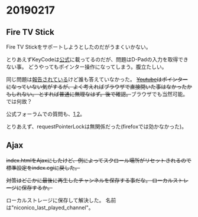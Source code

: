 # 20190217
## Fire TV Stick
Fire TV Stickをサポートしようとしたのだがうまくいかない。

とりあえずKeyCodeは[公式](https://developer.amazon.com/ja/docs/fire-tv/supporting-controllers-in-web-apps.html)に載ってるのだが、問題はD-Padの入力を取得できない事。
どうやってもポインター操作になってしまう。腹立たしい。

同じ問題は[報告されている](https://stackoverflow.com/questions/54300960/optimizing-a-html5-website-for-firetv-firestick)けど誰も答えていなかった。
~~[Youtube](https://www.youtube.com/tv)はポインターになっていない気がするが、よく考えればブラウザで直接開いた事はなかったかもしれない。
とすれば普通に無理なはず。後で確認。~~ブラウザでも当然可能。では何故？

公式フォーラムでの質問も、[1](https://forums.developer.amazon.com/questions/197779/optimizing-a-html5-website-for-firetvfirestickopti.html),[2](https://forums.developer.amazon.com/questions/174472/website-navigation-using-amazon-fire-tv-remote.html)。

とりあえず、requestPointerLockは無関係だった(firefoxでは効かなかった)。

## Ajax
~~index.htmlをAjaxにしたけど、例によってスクロール場所がリセットされるので標準設定をindex.cgiに戻した。~~

~~対策はどこかに最後に再生したチャンネルを保存する事だな。
ローカルストレージに保存するか。~~

ローカルストレージに保存して解決した。
名前は"niconico_last_played_channel"。
